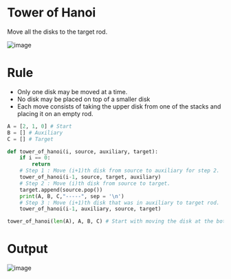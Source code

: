 # Tower of Hanoi
Move all the disks to the target rod.

![image](https://user-images.githubusercontent.com/67142421/176498793-a2874a2c-41c8-4a91-bc6f-687b45fe0be0.png)

# Rule
* Only one disk may be moved at a time.
* No disk may be placed on top of a smaller disk
* Each move consists of taking the upper disk from one of the stacks and placing it on an empty rod.

~~~python
A = [2, 1, 0] # Start
B = [] # Auxiliary
C = [] # Target

def tower_of_hanoi(i, source, auxiliary, target):
    if i == 0:
        return 
    # Step 1 : Move (i+1)th disk from source to auxiliary for step 2.
    tower_of_hanoi(i-1, source, target, auxiliary)
    # Step 2 : Move (i)th disk from source to target.
    target.append(source.pop())
    print(A, B, C,"-----", sep = '\n')
    # Step 3 : Move (i+1)th disk that was in auxiliary to target rod.
    tower_of_hanoi(i-1, auxiliary, source, target)

tower_of_hanoi(len(A), A, B, C) # Start with moving the disk at the bottom
~~~
# Output
![image](https://user-images.githubusercontent.com/67142421/206175159-b03395a1-aafc-4ac6-a1ee-01c12521d718.png)

